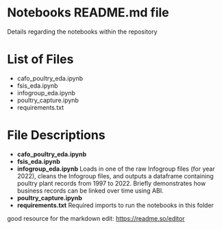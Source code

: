 # Notebooks README.md file

Details regarding the notebooks within the repository

# List of Files
- cafo_poultry_eda.ipynb
- fsis_eda.ipynb
- infogroup_eda.ipynb
- poultry_capture.ipynb
- requirements.txt

# File Descriptions
- **cafo_poultry_eda.ipynb**
- **fsis_eda.ipynb**
- **infogroup_eda.ipynb** Loads in one of the raw Infogroup files (for year 2022), cleans the Infogroup files, and outputs a dataframe containing poultry plant records from 1997 to 2022. Briefly demonstrates how business records can be linked over time using ABI.
- **poultry_capture.ipynb**
- **requirements.txt** Required imports to run the notebooks in this folder



good resource for the markdown edit: https://readme.so/editor
